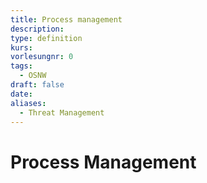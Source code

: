 ```yaml
---
title: Process management
description: 
type: definition
kurs: 
vorlesungnr: 0
tags:
  - OSNW
draft: false
date: 
aliases:
  - Threat Management
---
```

# Process Management
